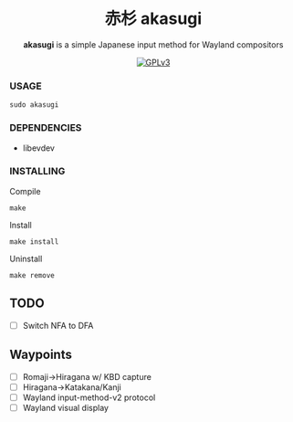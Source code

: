 <div align="center">

# 赤杉 akasugi

**akasugi** is a simple Japanese input method for Wayland compositors

[![GPLv3](https://img.shields.io/badge/license-GPLv3-green)](#)

</div>


### USAGE

    sudo akasugi

### DEPENDENCIES

- libevdev

### INSTALLING

Compile

    make

Install

    make install

Uninstall

    make remove


## TODO
- [ ] Switch NFA to DFA

## Waypoints

- [ ] Romaji->Hiragana w/ KBD capture
- [ ] Hiragana->Katakana/Kanji
- [ ] Wayland input-method-v2 protocol
- [ ] Wayland visual display